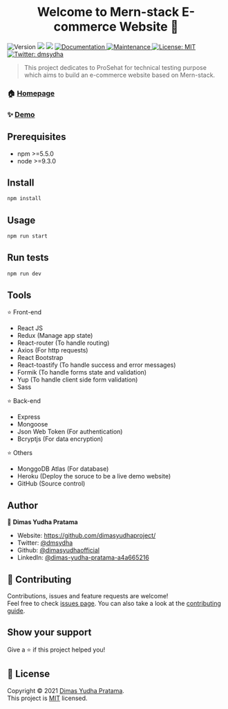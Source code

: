 <h1 align="center">Welcome to Mern-stack E-commerce Website 👋</h1>
<p>
  <img alt="Version" src="https://img.shields.io/badge/version-0.11-blue.svg?cacheSeconds=2592000" />
  <img src="https://img.shields.io/badge/npm-%3E%3D5.5.0-blue.svg" />
  <img src="https://img.shields.io/badge/node-%3E%3D9.3.0-blue.svg" />
  <a href="https://github.com/dimasyudhaproject/dimasyudha/blob/master/README.md" target="_blank">
    <img alt="Documentation" src="https://img.shields.io/badge/documentation-yes-brightgreen.svg" />
  </a>
  <a href="https://github.com/kefranabg/readme-md-generator/graphs/commit-activity" target="_blank">
    <img alt="Maintenance" src="https://img.shields.io/badge/Maintained%3F-yes-green.svg" />
  </a>
  <a href="https://github.com/dimasyudhaproject/dimasyudha/blob/master/LICENCE.md" target="_blank">
    <img alt="License: MIT" src="https://img.shields.io/github/license/dimasyudhaofficial/Mern-stack E-commerce Website" />
  </a>
  <a href="https://twitter.com/dmsydha" target="_blank">
    <img alt="Twitter: dmsydha" src="https://img.shields.io/twitter/follow/dmsydha.svg?style=social" />
  </a>
</p>

> This project dedicates to ProSehat for technical testing purpose which aims to build an e-commerce website based on Mern-stack.

### 🏠 [Homepage](https://github.com/dimasyudhaproject/dimasyudha)

### ✨ [Demo](https://prosehat-dimasyudha.herokuapp.com/)

## Prerequisites

- npm >=5.5.0
- node >=9.3.0

## Install

```sh
npm install
```

## Usage

```sh
npm run start
```

## Run tests

```sh
npm run dev
```

## Tools
⭐️ Front-end
* React JS
* Redux (Manage app state)
* React-router (To handle routing)
* Axios (For http requests)
* React Bootstrap
* React-toastify (To handle success and error messages)
* Formik (To handle forms state and validation)
* Yup (To handle client side form validation)
* Sass

⭐️ Back-end
* Express
* Mongoose
* Json Web Token (For authentication)
* Bcryptjs (For data encryption)

⭐️ Others
* MonggoDB Atlas (For database)
* Heroku (Deploy the soruce to be a live demo website)
* GitHub (Source control)

## Author

👤 **Dimas Yudha Pratama**

* Website: https://github.com/dimasyudhaproject/
* Twitter: [@dmsydha](https://twitter.com/dmsydha)
* Github: [@dimasyudhaofficial](https://github.com/dimasyudhaofficial)
* LinkedIn: [@dimas-yudha-pratama-a4a665216](https://linkedin.com/in/dimas-yudha-pratama-a4a665216)

## 🤝 Contributing

Contributions, issues and feature requests are welcome!<br />Feel free to check [issues page](https://github.com/dimasyudhaproject/dimasyudha/issues). You can also take a look at the [contributing guide](https://github.com/kefranabg/readme-md-generator/blob/master/CONTRIBUTING.md).

## Show your support

Give a ⭐️ if this project helped you!

## 📝 License

Copyright © 2021 [Dimas Yudha Pratama](https://github.com/dimasyudhaofficial).<br />
This project is [MIT](https://github.com/dimasyudhaproject/dimasyudha/blob/master/LICENCE.md) licensed.